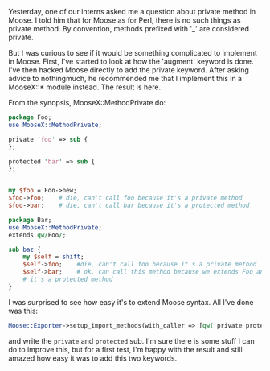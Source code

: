 Yesterday, one of our interns asked me a question about private method in Moose. I told him that for Moose as for Perl, there is no such things as private method. By convention, methods prefixed with '\_' are considered private.

But I was curious to see if it would be something complicated to implement in Moose. First, I've started to look at how the 'augment' keyword is done. I've then hacked Moose directly to add the private keyword. After asking advice to nothingmuch, he recommended me that I implement this in a MooseX::\* module instead. The result is here.

From the synopsis, MooseX::MethodPrivate do:

``` perl
package Foo;
use MooseX::MethodPrivate;

private 'foo' => sub {
};

protected 'bar' => sub {
};


my $foo = Foo->new;
$foo->foo;    # die, can't call foo because it's a private method
$foo->bar;    # die, can't call bar because it's a protected method

package Bar;
use MooseX::MethodPrivate;
extends qw/Foo/;

sub baz {
    my $self = shift;
    $self->foo;    #die, can't call foo because it's a private method
    $self->bar;    # ok, can call this method because we extends Foo and
    # it's a protected method
}
```

I was surprised to see how easy it's to extend Moose syntax. All I've done was this:

``` perl
Moose::Exporter->setup_import_methods(with_caller => [qw( private protected )]);
```

and write the `private` and `protected` sub. I'm sure there is some stuff I can do to improve this, but for a first test, I'm happy with the result and still amazed how easy it was to add this two keywords.
